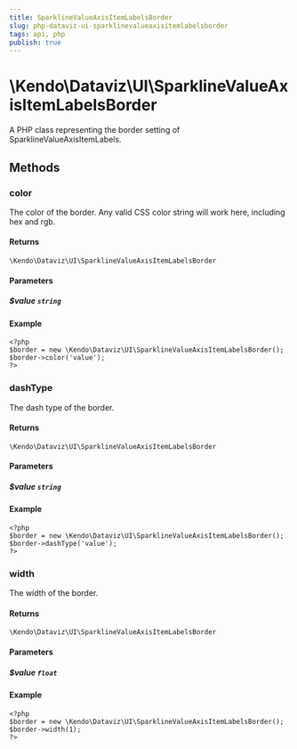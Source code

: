 ```yaml
---
title: SparklineValueAxisItemLabelsBorder
slug: php-dataviz-ui-sparklinevalueaxisitemlabelsborder
tags: api, php
publish: true
---
```


# \Kendo\Dataviz\UI\SparklineValueAxisItemLabelsBorder

A PHP class representing the border setting of SparklineValueAxisItemLabels.


## Methods

### color
The color of the border. Any valid CSS color string will work here, including
hex and rgb.

#### Returns
`\Kendo\Dataviz\UI\SparklineValueAxisItemLabelsBorder`

#### Parameters

##### $value `string`



#### Example 
    <?php
    $border = new \Kendo\Dataviz\UI\SparklineValueAxisItemLabelsBorder();
    $border->color('value');
    ?>

### dashType
The dash type of the border.

#### Returns
`\Kendo\Dataviz\UI\SparklineValueAxisItemLabelsBorder`

#### Parameters

##### $value `string`



#### Example 
    <?php
    $border = new \Kendo\Dataviz\UI\SparklineValueAxisItemLabelsBorder();
    $border->dashType('value');
    ?>

### width
The width of the border.

#### Returns
`\Kendo\Dataviz\UI\SparklineValueAxisItemLabelsBorder`

#### Parameters

##### $value `float`



#### Example 
    <?php
    $border = new \Kendo\Dataviz\UI\SparklineValueAxisItemLabelsBorder();
    $border->width(1);
    ?>

